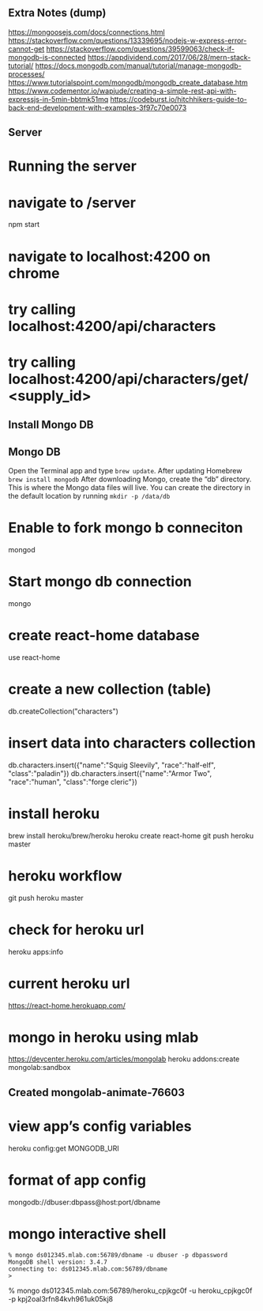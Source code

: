 ## Extra Notes (dump)
https://mongoosejs.com/docs/connections.html
https://stackoverflow.com/questions/13339695/nodejs-w-express-error-cannot-get
https://stackoverflow.com/questions/39599063/check-if-mongodb-is-connected
https://appdividend.com/2017/06/28/mern-stack-tutorial/
https://docs.mongodb.com/manual/tutorial/manage-mongodb-processes/
https://www.tutorialspoint.com/mongodb/mongodb_create_database.htm
https://www.codementor.io/wapjude/creating-a-simple-rest-api-with-expressjs-in-5min-bbtmk51mq
https://codeburst.io/hitchhikers-guide-to-back-end-development-with-examples-3f97c70e0073


## Server
# Running the server
# navigate to /server
npm start
# navigate to localhost:4200 on chrome
# try calling localhost:4200/api/characters
# try calling localhost:4200/api/characters/get/<supply_id>

## Install Mongo DB


## Mongo DB
Open the Terminal app and type `brew update`.
After updating Homebrew `brew install mongodb`
After downloading Mongo, create the “db” directory. This is where the Mongo data files will live. You can create the directory in the default location by running `mkdir -p /data/db`


# Enable to fork mongo b conneciton
mongod

# Start mongo db connection
mongo

# create react-home database
use react-home

# create a new collection (table)
db.createCollection("characters")

# insert data into characters collection
db.characters.insert({"name":"Squig Sleevily", "race":"half-elf", "class":"paladin"})
db.characters.insert({"name":"Armor Two", "race":"human", "class":"forge cleric"})

# install heroku
brew install heroku/brew/heroku
heroku create react-home
git push heroku master

# heroku workflow
git push heroku master

# check for heroku url
heroku apps:info

# current heroku url
https://react-home.herokuapp.com/

# mongo in heroku using mlab
https://devcenter.heroku.com/articles/mongolab
heroku addons:create mongolab:sandbox

## Created mongolab-animate-76603

# view app’s config variables
heroku config:get MONGODB_URI

# format of app config
mongodb://dbuser:dbpass@host:port/dbname

# mongo interactive shell
~~~~
% mongo ds012345.mlab.com:56789/dbname -u dbuser -p dbpassword
MongoDB shell version: 3.4.7
connecting to: ds012345.mlab.com:56789/dbname
> 
~~~~

% mongo ds012345.mlab.com:56789/heroku_cpjkgc0f -u heroku_cpjkgc0f -p kpj2oal3rfn84kvh961uk05kj8